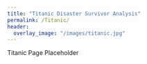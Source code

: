```yaml
---
title: "Titanic Disaster Survivor Analysis"
permalink: /Titanic/
header:
  overlay_image: "/images/titanic.jpg"
---
```

Titanic Page Placeholder

